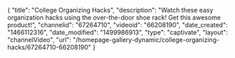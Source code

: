 {
    "title": "College  Organizing Hacks",
    "description": "Watch these easy organization hacks using the over-the-door shoe rack! Get this awesome product!",
    "channelid": "67264710",
    "videoid": "66208190",
    "date_created": "1466112316",
    "date_modified": "1499986913",
    "type": "captivate",
    "layout": "channelVideo",
    "url": "\/homepage-gallery-dynamic\/college-organizing-hacks\/67264710-66208190"
}